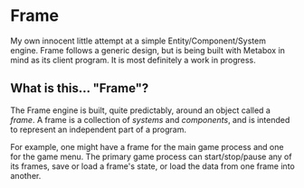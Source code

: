 Frame
=====

My own innocent little attempt at a simple Entity/Component/System engine.
Frame follows a generic design, but is being built with Metabox in mind as its client program.
It is most definitely a work in progress.


What is this... "Frame"?
------------------------

The Frame engine is built, quite predictably, around an object called a *frame*.
A frame is a collection of *systems* and *components*, and is intended to represent an independent part of a program.


For example, one might have a frame for the main game process and one for the game menu.
The primary game process can start/stop/pause any of its frames, save or load a frame's state, or load the data from one frame into another.